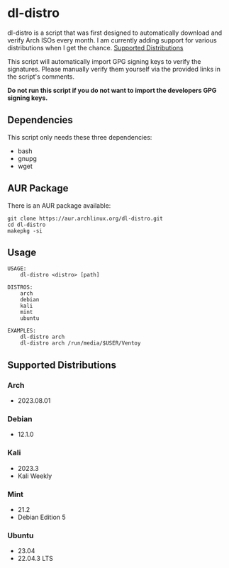 # dl-distro

dl-distro is a script that was first designed to automatically download and verify Arch ISOs every month.
I am currently adding support for various distributions when I get the chance. [Supported Distributions](#supported-distributions)

This script will automatically import GPG signing keys to verify the signatures.
Please manually verify them yourself via the provided links in the script's comments.

**Do not run this script if you do not want to import the developers GPG signing keys.**

## Dependencies

This script only needs these three dependencies:

- bash
- gnupg
- wget

## AUR Package

There is an AUR package available:

```
git clone https://aur.archlinux.org/dl-distro.git
cd dl-distro
makepkg -si
```

## Usage

```
USAGE:
    dl-distro <distro> [path]

DISTROS:
    arch
    debian
    kali
    mint
    ubuntu

EXAMPLES:
    dl-distro arch
    dl-distro arch /run/media/$USER/Ventoy
```

## Supported Distributions

### Arch
- 2023.08.01

### Debian
- 12.1.0

### Kali
- 2023.3
- Kali Weekly

### Mint
- 21.2
- Debian Edition 5

### Ubuntu
- 23.04
- 22.04.3 LTS
